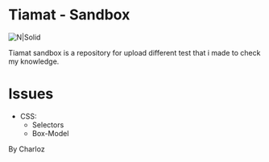 # Tiamat - Sandbox

![N|Solid](https://avatars0.githubusercontent.com/u/22546760?s=460&v=4)  

Tiamat sandbox is a repository for upload different test that i made to check my knowledge.

# Issues
 - CSS:
    - Selectors
    - Box-Model


By Charloz
